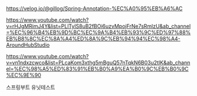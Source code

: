 https://velog.io/@gillog/Spring-Annotation-%EC%A0%95%EB%A6%AC


https://www.youtube.com/watch?v=rHJgMRimJ4Y&list=PLlTylS8uB2fBOi6uzvMpojFrNe7sRmlzU&ab_channel=%EC%96%B4%EB%9D%BC%EC%9A%B4%EB%93%9C%ED%97%88%EB%B8%8C%EC%8A%A4%ED%8A%9C%EB%94%94%EC%98%A4-AroundHubStudio

https://www.youtube.com/watch?v=vn1ndxzcwco&list=PLcaKom3xthg5mBguQ57nTqkN6B03u2tlK&ab_channel=%EC%98%A5%ED%83%91%EB%B0%A9%EA%B0%9C%EB%B0%9C%EC%9E%90

스프링부트 유닛테스트
